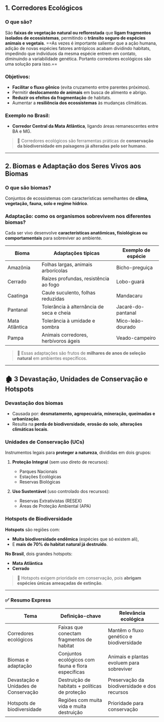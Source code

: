 ##  1. **Corredores Ecológicos**

###  O que são?

São **faixas de vegetação natural ou reflorestada** que **ligam fragmentos isolados de ecossistemas**, permitindo o **trânsito seguro de espécies animais e vegetais**.
==As vezes é importante salientar que a ação humana, adição de novas espécies fatores antrópicos acabam dividindo habitats, impedindo que indivíduos da mesma espécie entrem em contato, diminuindo a variabilidade genética. Portanto corredores ecológicos são uma solução para isso.==
###  Objetivos:

- **Facilitar o fluxo gênico** (evita cruzamento entre parentes próximos).
- Permitir **deslocamento de animais** em busca de alimento e abrigo.
- **Reduzir os efeitos da fragmentação** de habitats.
- Aumentar a **resiliência dos ecossistemas** às mudanças climáticas.

###  Exemplo no Brasil:

- **Corredor Central da Mata Atlântica**, ligando áreas remanescentes entre BA e MG.
> 🧠 Corredores ecológicos são ferramentas práticas de **conservação da biodiversidade em paisagens já alteradas pelo ser humano**.

---

##  2. **Biomas e Adaptação dos Seres Vivos aos Biomas**

###  O que são biomas?

Conjuntos de ecossistemas com características semelhantes de **clima, vegetação, fauna, solo e regime hídrico**.

###  Adaptação: como os organismos sobrevivem nos diferentes biomas?

Cada ser vivo desenvolve **características anatômicas, fisiológicas ou comportamentais** para sobreviver ao ambiente.

|Bioma|Adaptações típicas|Exemplo de espécie|
|---|---|---|
|Amazônia|Folhas largas, animais arborícolas|Bicho-preguiça|
|Cerrado|Raízes profundas, resistência ao fogo|Lobo-guará|
|Caatinga|Caule suculento, folhas reduzidas|Mandacaru|
|Pantanal|Tolerância à alternância de seca e cheia|Jacaré-do-pantanal|
|Mata Atlântica|Tolerância à umidade e sombra|Mico-leão-dourado|
|Pampa|Animais corredores, herbívoros ágeis|Veado-campeiro|

> 🧬 Essas adaptações são frutos de **milhares de anos de seleção natural** em ambientes específicos.

---

## 🏚️ 3 **Devastação, Unidades de Conservação e Hotspots**

###  Devastação dos biomas

- Causada por: **desmatamento, agropecuária, mineração, queimadas e urbanização**.
- Resulta na **perda de biodiversidade**, **erosão do solo**, **alterações climáticas locais**.

### Unidades de Conservação (UCs)

Instrumentos legais para **proteger a natureza**, divididas em dois grupos:

1. **Proteção Integral** (sem uso direto de recursos):
    - Parques Nacionais
    - Estações Ecológicas
    - Reservas Biológicas
        
2. **Uso Sustentável** (uso controlado dos recursos):
    - Reservas Extrativistas (RESEX)
    - Áreas de Proteção Ambiental (APA)

###  Hotspots de Biodiversidade

**Hotspots** são regiões com:
- **Muita biodiversidade endêmica** (espécies que só existem ali),
- E **mais de 70% do habitat natural já destruído**.

**No Brasil**, dois grandes hotspots:
- **Mata Atlântica**
- **Cerrado**

> 📍 Hotspots exigem prioridade em conservação, pois **abrigam espécies únicas ameaçadas de extinção**.

---
### ✅ Resumo Express

|Tema|Definição-chave|Relevância ecológica|
|---|---|---|
|Corredores ecológicos|Faixas que conectam fragmentos de habitat|Mantêm o fluxo genético e biodiversidade|
|Biomas e adaptação|Conjuntos ecológicos com fauna e flora específicas|Animais e plantas evoluem para sobreviver|
|Devastação e Unidades de Conservação|Destruição de habitats + políticas de proteção|Preservação da biodiversidade e dos recursos|
|Hotspots de biodiversidade|Regiões com muita vida e muita destruição|Prioridade para conservação|